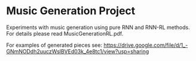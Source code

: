 # Music Generation Project 

Experiments with music generation using pure RNN and RNN-RL methods. For details please read MusicGenerationRL.pdf. 

For examples of generated pieces see: https://drive.google.com/file/d/1_-GNmNODdh2uuczWslBVEd03k_4e8tc1/view?usp=sharing 
